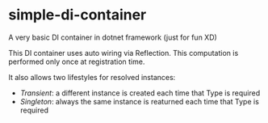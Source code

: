# simple-di-container
A very basic DI container in dotnet framework (just for fun XD)

This DI container uses auto wiring via Reflection. This computation is performed only once at registration time.

It also allows two lifestyles for resolved instances:
 - *Transient*: a different instance is created each time that Type is required
 - *Singleton*: always the same instance is reaturned each time that Type is required
